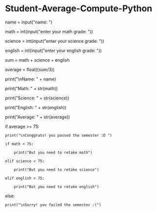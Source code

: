 # Student-Average-Compute-Python

name = input("name: ")

math = int(input("enter your math grade: "))

science = int(input("enter your science grade: "))

english = int(input("enter your english grade: "))


sum = math + science + english

average = float((sum/3))


print("\nName: " + name)

print("Math: " + str(math))

print("Science: " + str(science))

print("English: " + str(english))

print("Average: " + str(average))


if average >= 75:

    print("\nConggrats! you passed the semester :D ")
    
    if math < 75:
    
        print("But you need to retake math")
        
    elif science < 75:
    
        print("But you need to retake science")
        
    elif english < 75:
    
        print("But you need to retake english")
        
else:

    print("\nSorry! you failed the semester :(")
